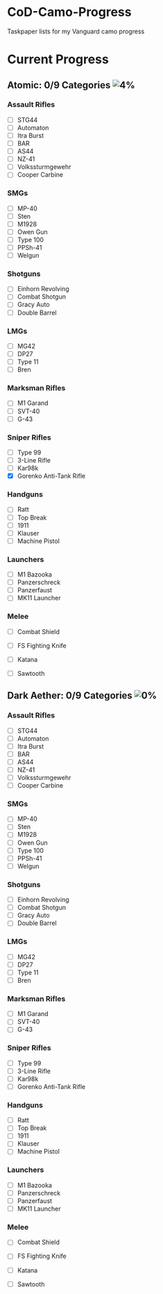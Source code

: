 # CoD-Camo-Progress
Taskpaper lists for my Vanguard camo progress


# Current Progress
## Atomic: 0/9 Categories ![4%](https://progress-bar.dev/4/?width=200)
### Assault Rifles
- [ ] STG44
- [ ] Automaton
- [ ] Itra Burst
- [ ] BAR
- [ ] AS44
- [ ] NZ-41
- [ ] Volkssturmgewehr
- [ ] Cooper Carbine
### SMGs
- [ ] MP-40
- [ ] Sten
- [ ] M1928
- [ ] Owen Gun
- [ ] Type 100
- [ ] PPSh-41
- [ ] Welgun
### Shotguns
- [ ] Einhorn Revolving
- [ ] Combat Shotgun
- [ ] Gracy Auto
- [ ] Double Barrel
### LMGs
- [ ] MG42
- [ ] DP27
- [ ] Type 11
- [ ] Bren
### Marksman Rifles
- [ ] M1 Garand
- [ ] SVT-40
- [ ] G-43
### Sniper Rifles
- [ ] Type 99
- [ ] 3-Line Rifle
- [ ] Kar98k
- [x] Gorenko Anti-Tank Rifle
### Handguns
- [ ] Ratt
- [ ] Top Break
- [ ] 1911
- [ ] Klauser
- [ ] Machine Pistol
### Launchers
- [ ] M1 Bazooka
- [ ] Panzerschreck
- [ ] Panzerfaust
- [ ] MK11 Launcher
### Melee
- [ ] Combat Shield
- [ ] FS Fighting Knife
- [ ] Katana
- [ ] Sawtooth


## Dark Aether: 0/9 Categories ![0%](https://progress-bar.dev/0/?width=200)
### Assault Rifles
- [ ] STG44
- [ ] Automaton
- [ ] Itra Burst
- [ ] BAR
- [ ] AS44
- [ ] NZ-41
- [ ] Volkssturmgewehr
- [ ] Cooper Carbine
### SMGs
- [ ] MP-40
- [ ] Sten
- [ ] M1928
- [ ] Owen Gun
- [ ] Type 100
- [ ] PPSh-41
- [ ] Welgun
### Shotguns
- [ ] Einhorn Revolving
- [ ] Combat Shotgun
- [ ] Gracy Auto
- [ ] Double Barrel
### LMGs
- [ ] MG42
- [ ] DP27
- [ ] Type 11
- [ ] Bren
### Marksman Rifles
- [ ] M1 Garand
- [ ] SVT-40
- [ ] G-43
### Sniper Rifles
- [ ] Type 99
- [ ] 3-Line Rifle
- [ ] Kar98k
- [ ] Gorenko Anti-Tank Rifle
### Handguns
- [ ] Ratt
- [ ] Top Break
- [ ] 1911
- [ ] Klauser
- [ ] Machine Pistol
### Launchers
- [ ] M1 Bazooka
- [ ] Panzerschreck
- [ ] Panzerfaust
- [ ] MK11 Launcher
### Melee
- [ ] Combat Shield
- [ ] FS Fighting Knife
- [ ] Katana
- [ ] Sawtooth



